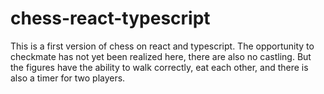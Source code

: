 # chess-react-typescript
This is a first version of chess on react and typescript.
The opportunity to checkmate has not yet been realized here, there are also no castling.
But the figures have the ability to walk correctly, eat each other, and there is also a timer for two players.
